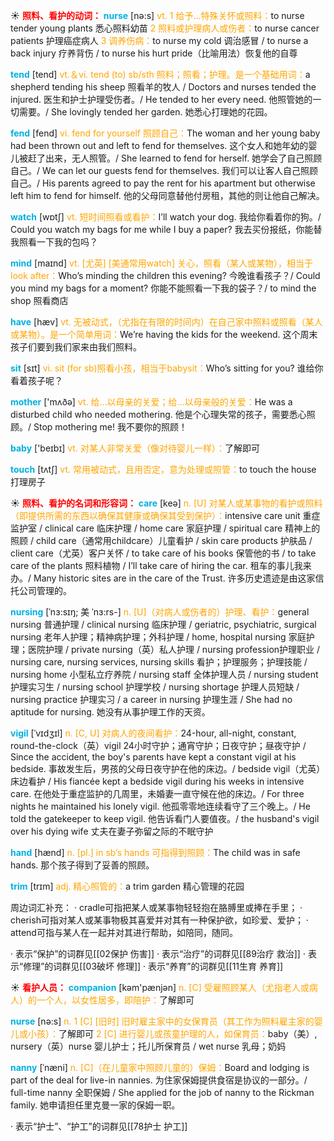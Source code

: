 ☀ <font color="red">**照料、看护的动词：**</font>
<font color="sky blue">**nurse**</font> [nə:s] 
<font color="orange">vt. 1 给予…特殊关怀或照料：</font>to nurse tender young plants 悉心照料幼苗 <font color="orange">2 照料或护理病人或伤者：</font>to nurse cancer patients 护理癌症病人 <font color="orange">3 调养伤病：</font>to nurse my cold 调治感冒 / to nurse a back injury 疗养背伤 / to nurse his hurt pride（比喻用法）恢复他的自尊

<font color="sky blue">**tend**</font> [tend] 
<font color="orange">vt.＆vi. tend (to) sb/sth 照料；照看；护理。是一个基础用词：</font>a shepherd tending his sheep 照看羊的牧人 / Doctors and nurses tended the injured. 医生和护士护理受伤者。/ He tended to her every need. 他照管她的一切需要。/ She lovingly tended her garden. 她悉心打理她的花园。
           
<font color="sky blue">**fend**</font> [fend]
<font color="orange">vi. fend for yourself 照顾自己：</font>The woman and her young baby had been thrown out and left to fend for themselves. 这个女人和她年幼的婴儿被赶了出来，无人照管。/ She learned to fend for herself. 她学会了自己照顾自己。/ We can let our guests fend for themselves. 我们可以让客人自己照顾自己。/ His parents agreed to pay the rent for his apartment but otherwise left him to fend for himself. 他的父母同意替他付房租，其他的则让他自己解决。

<font color="sky blue">**watch**</font> [wɒtʃ] 
<font color="orange">vt. 短时间照看或看护：</font>I’ll watch your dog. 我给你看着你的狗。/ Could you watch my bags for me while I buy a paper? 我去买份报纸，你能替我照看一下我的包吗？

<font color="sky blue">**mind**</font> [maɪnd] 
<font color="orange">vt. [尤英] [美通常用watch] 关心，照看（某人或某物），相当于look after：</font>Who’s minding the children this evening? 今晚谁看孩子？/ Could you mind my bags for a moment? 你能不能照看一下我的袋子？/ to mind the shop 照看商店

<font color="sky blue">**have**</font> [hæv] 
<font color="orange">vt. 无被动式，（尤指在有限的时间内）在自己家中照料或照看（某人或某物）。是一个简单用词：</font>We’re having the kids for the weekend. 这个周末孩子们要到我们家来由我们照料。

<font color="sky blue">**sit**</font> [sɪt] 
<font color="orange">vi. sit (for sb)照看小孩，相当于babysit：</font>Who’s sitting for you? 谁给你看着孩子呢？ 

<font color="sky blue">**mother**</font> ['mʌðə] 
<font color="orange">vt. 给…以母亲的关爱；给…以母亲般的关爱：</font>He was a disturbed child who needed mothering. 他是个心理失常的孩子，需要悉心照顾。/ Stop mothering me! 我不要你的照顾！

<font color="sky blue">**baby**</font> ['beɪbɪ] 
<font color="orange">vt. 对某人非常关爱（像对待婴儿一样）：</font>了解即可

<font color="sky blue">**touch**</font> [tʌtʃ] 
<font color="orange">vt. 常用被动式，且用否定，意为处理或照管：</font>to touch the house 打理房子

☀ <font color="red">**照料、看护的名词和形容词：**</font>
<font color="sky blue">**care**</font> [keə] 
<font color="orange">n. [U] 对某人或某事物的看护或照料（即提供所需的东西以确保其健康或确保其受到保护）：</font>intensive care unit 重症监护室 / clinical care 临床护理 / home care 家庭护理 / spiritual care 精神上的照顾 / child care（通常用childcare）儿童看护 / skin care products 护肤品 / client care（尤英）客户关怀 / to take care of his books 保管他的书 / to take care of the plants 照料植物 / I’ll take care of hiring the car. 租车的事儿我来办。/ Many historic sites are in the care of the Trust. 许多历史遗迹是由这家信托公司管理的。
           
<font color="sky blue">**nursing**</font> [ˈnɜ:sɪŋ; 美 ˈnɜ:rs-]
<font color="orange">n. [U]（对病人或伤者的）护理、看护：</font>general nursing 普通护理 / clinical nursing 临床护理 / geriatric, psychiatric, surgical nursing 老年人护理；精神病护理；外科护理 / home, hospital nursing 家庭护理；医院护理 / private nursing（英）私人护理 / nursing profession护理职业 / nursing care, nursing services, nursing skills 看护；护理服务；护理技能 / nursing home 小型私立疗养院 / nursing staff 全体护理人员 / nursing student 护理实习生 / nursing school 护理学校 / nursing shortage 护理人员短缺 / nursing practice 护理实习 / a career in nursing 护理生涯 / She had no aptitude for nursing. 她没有从事护理工作的天资。
           
<font color="sky blue">**vigil**</font> [ˈvɪdʒɪl]
<font color="orange">n. [C, U] 对病人的夜间看护：</font>24-hour, all-night, constant, round-the-clock（英）vigil 24小时守护；通宵守护；日夜守护；昼夜守护 / Since the accident, the boy's parents have kept a constant vigil at his bedside. 事故发生后，男孩的父母日夜守护在他的床边。/ bedside vigil（尤英）床边看护 / His fiancée kept a bedside vigil during his weeks in intensive care. 在他处于重症监护的几周里，未婚妻一直守候在他的床边。/ For three nights he maintained his lonely vigil. 他孤零零地连续看守了三个晚上。/ He told the gatekeeper to keep vigil. 他告诉看门人要值夜。/ the husband's vigil over his dying wife 丈夫在妻子弥留之际的不眠守护 

<font color="sky blue">**hand**</font> [hænd] 
<font color="orange">n. [pl.] in sb’s hands 可指得到照顾：</font>The child was in safe hands. 那个孩子得到了妥善的照顾。
           
<font color="sky blue">**trim**</font> [trɪm]
<font color="orange">adj. 精心照管的：</font>a trim garden 精心管理的花园

周边词汇补充：
· cradle可指把某人或某事物轻轻抱在胳膊里或捧在手里；
· cherish可指对某人或某事物极其喜爱并对其有一种保护欲，如珍爱、爱护；
· attend可指与某人在一起并对其进行帮助，如陪同，随同。

· 表示“保护”的词群见[[02保护 伤害]]
· 表示“治疗”的词群见[[89治疗 救治]]
· 表示“修理”的词群见[[03破坏 修理]]
· 表示“养育”的词群见[[11生育 养育]]

☀ <font color="red">**看护人员：**</font>
<font color="sky blue">**companion**</font> [kəm'pænjən] 
<font color="orange">n. [C] 受雇照顾某人（尤指老人或病人）的一个人，以女性居多，即陪护：</font>了解即可

<font color="sky blue">**nurse**</font> [nə:s] 
<font color="orange">n. 1 [C] [旧时] 旧时雇主家中的女保育员（其工作为照料雇主家的婴儿或小孩）：</font>了解即可 <font color="orange">2 [C] 进行婴儿或孩童护理的人，如保育员：</font>baby（美）, nursery（英）nurse 婴儿护士；托儿所保育员 / wet nurse 乳母；奶妈
           
<font color="sky blue">**nanny**</font> [ˈnæni]
<font color="orange">n. [C]（在儿童家中照顾儿童的）保姆：</font>Board and lodging is part of the deal for live-in nannies. 为住家保姆提供食宿是协议的一部分。/ full-time nanny 全职保姆 / She applied for the job of nanny to the Rickman family. 她申请担任里克曼一家的保姆一职。

· 表示“护士”、“护工”的词群见[[78护士 护工]]

